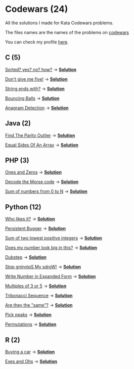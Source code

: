 # Codewars (24)
All the solutions I made for Kata Codewars problems.

The files names are the names of the problems on [codewars](https://www.codewars.com)

You can check my profile [here](https://www.codewars.com/users/v1eira).

## C (5)
[Sorted? yes? no? how?](https://www.codewars.com/kata/sorted-yes-no-how/c) -> <b>[Solution](C/sorted_yes_no_how.c)</b>

[Don't give me five!](https://www.codewars.com/kata/dont-give-me-five/c) -> <b>[Solution](C/dont_give_me_five.c)</b>

[String ends with?](https://www.codewars.com/kata/string-ends-with/c) -> <b>[Solution](C/string_ends_with.c)</b>

[Bouncing Balls](https://www.codewars.com/kata/bouncing-balls/c) -> <b>[Solution](C/bouncing_balls.c)</b>

[Anagram Detection](https://www.codewars.com/kata/anagram-detection/c) -> <b>[Solution](C/anagram_detection.c)</b>

## Java (2)
[Find The Parity Outlier](https://www.codewars.com/kata/find-the-parity-outlier/java) -> <b>[Solution](Java/find_the_parity_outlier.java)</b>

[Equal Sides Of An Array](https://www.codewars.com/kata/equal-sides-of-an-array/java) -> <b>[Solution](Java/equal_sides_of_an_array.java)</b>

## PHP (3)
[Ones and Zeros](https://www.codewars.com/kata/ones-and-zeros/php) -> <b>[Solution](PHP/ones_and_zeros.php)</b>

[Decode the Morse code](https://www.codewars.com/kata/decode-the-morse-code/php) -> <b>[Solution](PHP/decode_the_morse_code.php)</b>

[Sum of numbers from 0 to N](https://www.codewars.com/kata/sum-of-numbers-from-0-to-n/php) -> <b>[Solution](PHP/sum_of_numbers_from_0_to_N.php)</b>

## Python (12)
[Who likes it?](https://www.codewars.com/kata/who-likes-it/python) -> <b>[Solution](Python/who_likes_it.py)</b>

[Persistent Bugger](https://www.codewars.com/kata/persistent-bugger/python) -> <b>[Solution](Python/persistent_bugger.py)</b>

[Sum of two lowest positive integers](https://www.codewars.com/kata/sum-of-two-lowest-positive-integers/python) -> <b>[Solution](Python/sum_of_two_lowest_positive_integers.py)</b>

[Does my number look big in this?](https://www.codewars.com/kata/does-my-number-look-big-in-this/python) -> <b>[Solution](Python/does_my_number_look_big_in_this.py)</b>

[Dubstep](https://www.codewars.com/kata/dubstep/python) -> <b>[Solution](Python/dubstep.py)</b>

[Stop gninnipS My sdroW!](https://www.codewars.com/kata/stop-gninnips-my-sdrow/python) -> <b>[Solution](Python/stop_gninnips_my_sdrow.py)</b>

[Write Number in Expanded Form](https://www.codewars.com/kata/write-number-in-expanded-form/python) -> <b>[Solution](Python/write_number_in_expanded_form.py)</b>

[Multiples of 3 or 5](https://www.codewars.com/kata/multiples-of-3-or-5/python) -> <b>[Solution](Python/multiples_of_3_or_5.py)</b>


[Tribonacci Sequence](https://www.codewars.com/kata/tribonacci-sequence/python) -> <b>[Solution](Python/tribonacci_sequence.py)</b>

[Are they the "same"?](https://www.codewars.com/kata/are-they-the-same/python) -> <b>[Solution](Python/are_they_the_same.py)</b>

[Pick peaks](https://www.codewars.com/kata/pick-peaks/python) -> <b>[Solution](Python/pick_peaks.py)</b>

[Permutations](https://www.codewars.com/kata/permutations/python) -> <b>[Solution](Python/permutations.py)</b>

## R (2)
[Buying a car](https://www.codewars.com/kata/buying-a-car/r) -> <b>[Solution](R/buying_a_car.r)</b>

[Exes and Ohs](https://www.codewars.com/kata/exes-and-ohs/r) -> <b>[Solution](R/exes_and_ohs.r)</b>